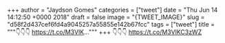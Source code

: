 
+++
author = "Jaydson Gomes"
categories = ["tweet"]
date = "Thu Jun 14 14:12:50 +0000 2018"
draft = false
image = "{TWEET_IMAGE}"
slug = "d58f2d437cef6fd4a9045257a55855e142b67fcc"
tags = ["tweet"]
title = """👇👇👇 https://t.co/M3VlK..."""
+++
👇👇👇 https://t.co/M3VlKC3zWZ
